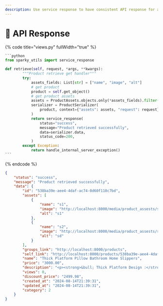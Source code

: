```yaml
---
description: Use service response to have consistent API response for all your Rest API
---
```


# 🔬 API Response

{% code title="views.py" fullWidth="true" %}
````python
```python
from sparky_utils import service_response

def retrieve(self, request, *args, **kwargs):
        """Product retrieve get handler"""
        try:
            assets_fields: List[str] = ["name", "image", "alt"]
            # get product
            product = self.get_object()
            # get product assets
            assets = ProductAssets.objects.only(*assets_fields).filter(product=product)
            serializer = ProductSerializer(
                product, context={"assets": assets, "request": request}
            )
            return service_response(
                status="success",
                message="Product retrieved successfully",
                data=serializer.data,
                status_code=200,
            )
        except Exception:
            return handle_internal_server_exception()
```
````
{% endcode %}



```json
{
    "status": "success",
    "message": "Product retrieved successfully",
    "data": {
        "id": "538ba39e-aee4-4daf-ac74-0d60f110c7bd",
        "assets": [
            {
                "name": "s1",
                "image": "http://localhost:8000/media/product_assests/s1.jpeg",
                "alt": "s1"
            },
            {
                "name": "s2",
                "image": "http://localhost:8000/media/product_assests/s2.jpeg",
                "alt": "sd"
            }
        ],
        "groups_link": "http://localhost:8000/products",
        "self_link": "http://localhost:8000/products/538ba39e-aee4-4daf-ac74-0d60f110c7bd",
        "name": "Thick Platform Pillow Bathroom Home Slippers",
        "price": "3000.00",
        "description": "<p><strong>&bull; Thick Platform Design :</strong>The thick platform design of these slippers provides extra comfort and support, making them ideal for indoor use during the summer season.</p>\r\n\r\n<p>&nbsp;</p>sizes larger when purchasing.</p>",
        "views": 0,
        "discount_price": "2499.98",
        "created_at": "2024-08-14T21:39:31",
        "updated_at": "2024-08-14T21:39:31",
        "category": 2
    }
}
```
